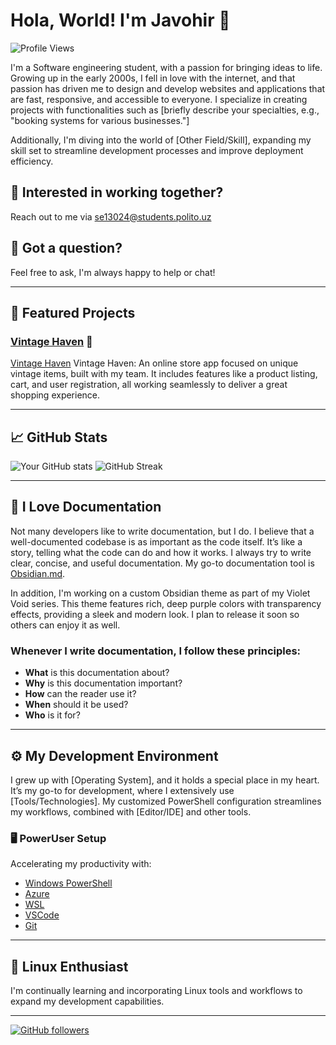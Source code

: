 # Hola, World! I'm Javohir 👋
![Profile Views](https://komarev.com/ghpvc/?username=notlukas18&color=blue)

I'm a Software engineering student, with a passion for bringing ideas to life. Growing up in the early 2000s, I fell in love with the internet, and that passion has driven me to design and develop websites and applications that are fast, responsive, and accessible to everyone. I specialize in creating projects with functionalities such as [briefly describe your specialties, e.g., "booking systems for various businesses."]

Additionally, I'm diving into the world of [Other Field/Skill], expanding my skill set to streamline development processes and improve deployment efficiency.

## 💼 Interested in working together?
Reach out to me via se13024@students.polito.uz

## 💬 Got a question?
Feel free to ask, I'm always happy to help or chat!

---

## 🌟 Featured Projects
### [Vintage Haven](https://github.com/notlukas18/Vintage-Haven) 🧸
[Vintage Haven](https://github.com/notlukas18/Vintage-Haven) Vintage Haven: An online store app focused on unique vintage items, built with my team. It includes features like a product listing, cart, and user registration, all working seamlessly to deliver a great shopping experience.

---

## 📈 GitHub Stats
![Your GitHub stats](https://github-readme-stats.vercel.app/api?username=notlukas18&show_icons=true&theme=radical)
![GitHub Streak](https://github-readme-streak-stats.herokuapp.com/?user=notlukas18&theme=radical)

---

## 📃 I Love Documentation
Not many developers like to write documentation, but I do. I believe that a well-documented codebase is as important as the code itself. It’s like a story, telling what the code can do and how it works. I always try to write clear, concise, and useful documentation. My go-to documentation tool is [Obsidian.md](https://obsidian.md/).

In addition, I'm working on a custom Obsidian theme as part of my Violet Void series. This theme features rich, deep purple colors with transparency effects, providing a sleek and modern look. I plan to release it soon so others can enjoy it as well.

### Whenever I write documentation, I follow these principles:
- **What** is this documentation about?
- **Why** is this documentation important?
- **How** can the reader use it?
- **When** should it be used?
- **Who** is it for?

---

## ⚙️ My Development Environment
I grew up with [Operating System], and it holds a special place in my heart. It’s my go-to for development, where I extensively use [Tools/Technologies]. My customized PowerShell configuration streamlines my workflows, combined with [Editor/IDE] and other tools.

### 🖥️ PowerUser Setup
Accelerating my productivity with:
- [Windows PowerShell](https://docs.microsoft.com/en-us/powershell/)
- [Azure](https://azure.microsoft.com/)
- [WSL](https://docs.microsoft.com/en-us/windows/wsl/)
- [VSCode](https://code.visualstudio.com/)
- [Git](https://git-scm.com/)

---

## 🐧 Linux Enthusiast
I'm continually learning and incorporating Linux tools and workflows to expand my development capabilities.

---

[![GitHub followers](https://img.shields.io/github/followers/notlukas18?label=Follow&style=social)](https://github.com/yourusername)
